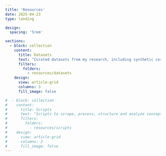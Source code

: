 ```yaml
---
title: 'Resources'
date: 2025-04-23
type: landing

design:
  spacing: '5rem'

sections:
  - block: collection
    content:
      title: Datasets
      text: "Curated datasets from my research, including synthetic corpora and large-scale domain-specific corpora."
      filters:
        folders:
          - resources/datasets
    design:
      view: article-grid
      columns: 3
      fill_image: false

#  - block: collection
#    content:
#      title: Scripts
#      text: "Scripts to scrape, process, structure and analyze conceptual change in large corpora."
#      filters:
#        folders:
#          - resources/scripts
#    design:
#      view: article-grid
#      columns: 3
#      fill_image: false
---
```

